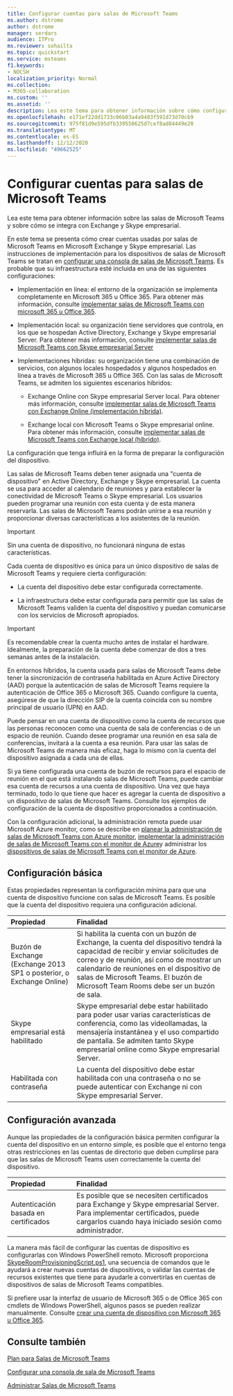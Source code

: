 ```yaml
---
title: Configurar cuentas para salas de Microsoft Teams
ms.author: dstrome
author: dstrome
manager: serdars
audience: ITPro
ms.reviewer: sohailta
ms.topic: quickstart
ms.service: msteams
f1.keywords:
- NOCSH
localization_priority: Normal
ms.collection:
- M365-collaboration
ms.custom: ''
ms.assetid: ''
description: Lea este tema para obtener información sobre cómo configurar cuentas para salas de Microsoft Teams en Exchange y Skype empresarial.
ms.openlocfilehash: e171ef22dd1733c06b03a4a9483f591d73d70cb9
ms.sourcegitcommit: 975f81d9e595dfb339550625d7cef8ad84449e20
ms.translationtype: MT
ms.contentlocale: es-ES
ms.lasthandoff: 12/12/2020
ms.locfileid: "49662525"
---
```

# <a name="configure-accounts-for-microsoft-teams-rooms"></a>Configurar cuentas para salas de Microsoft Teams
 
Lea este tema para obtener información sobre las salas de Microsoft Teams y sobre cómo se integra con Exchange y Skype empresarial.
  
En este tema se presenta cómo crear cuentas usadas por salas de Microsoft Teams en Microsoft Exchange y Skype empresarial. Las instrucciones de implementación para los dispositivos de salas de Microsoft Teams se tratan en [configurar una consola de salas de Microsoft Teams](console.md). Es probable que su infraestructura esté incluida en una de las siguientes configuraciones:
  
- Implementación en línea: el entorno de la organización se implementa completamente en Microsoft 365 u Office 365. Para obtener más información, consulte [implementar salas de Microsoft Teams con microsoft 365 u Office 365](with-office-365.md).
    
- Implementación local: su organización tiene servidores que controla, en los que se hospedan Active Directory, Exchange y Skype empresarial Server. Para obtener más información, consulte [implementar salas de Microsoft Teams con Skype empresarial Server](with-skype-for-business-server-2015.md)
    
- Implementaciones híbridas: su organización tiene una combinación de servicios, con algunos locales hospedados y algunos hospedados en línea a través de Microsoft 365 u Office 365. Con las salas de Microsoft Teams, se admiten los siguientes escenarios híbridos:
    
  - Exchange Online con Skype empresarial Server local. Para obtener más información, consulte [implementar salas de Microsoft Teams con Exchange Online (implementación híbrida)](with-exchange-online.md).
    
  - Exchange local con Microsoft Teams o Skype empresarial online. Para obtener más información, consulte [implementar salas de Microsoft Teams con Exchange local (híbrido)](with-exchange-on-premises.md).
    
La configuración que tenga influirá en la forma de preparar la configuración del dispositivo.
  
Las salas de Microsoft Teams deben tener asignada una "cuenta de dispositivo" en Active Directory, Exchange y Skype empresarial. La cuenta se usa para acceder al calendario de reuniones y para establecer la conectividad de Microsoft Teams o Skype empresarial. Los usuarios pueden programar una reunión con esta cuenta y de esta manera reservarla. Las salas de Microsoft Teams podrán unirse a esa reunión y proporcionar diversas características a los asistentes de la reunión.
  
> [!IMPORTANT]
> Sin una cuenta de dispositivo, no funcionará ninguna de estas características. 
  
Cada cuenta de dispositivo es única para un único dispositivo de salas de Microsoft Teams y requiere cierta configuración:
  
- La cuenta del dispositivo debe estar configurada correctamente.
    
- La infraestructura debe estar configurada para permitir que las salas de Microsoft Teams validen la cuenta del dispositivo y puedan comunicarse con los servicios de Microsoft apropiados.
    
> [!IMPORTANT]
> Es recomendable crear la cuenta mucho antes de instalar el hardware. Idealmente, la preparación de la cuenta debe comenzar de dos a tres semanas antes de la instalación. 

En entornos híbridos, la cuenta usada para salas de Microsoft Teams debe tener la sincronización de contraseña habilitada en Azure Active Directory (AAD) porque la autenticación de salas de Microsoft Teams requiere la autenticación de Office 365 o Microsoft 365. Cuando configure la cuenta, asegúrese de que la dirección SIP de la cuenta coincida con su nombre principal de usuario (UPN) en AAD. 
  
Puede pensar en una cuenta de dispositivo como la cuenta de recursos que las personas reconocen como una cuenta de sala de conferencias o de un espacio de reunión. Cuando desee programar una reunión en esa sala de conferencias, invitará a la cuenta a esa reunión. Para usar las salas de Microsoft Teams de manera más eficaz, haga lo mismo con la cuenta del dispositivo asignada a cada una de ellas.
  
Si ya tiene configurada una cuenta de buzón de recursos para el espacio de reunión en el que está instalando salas de Microsoft Teams, puede cambiar esa cuenta de recursos a una cuenta de dispositivo. Una vez que haya terminado, todo lo que tiene que hacer es agregar la cuenta de dispositivo a un dispositivo de salas de Microsoft Teams. Consulte los ejemplos de configuración de la cuenta de dispositivo proporcionados a continuación.
  
Con la configuración adicional, la administración remota puede usar Microsoft Azure monitor, como se describe en [planear la administración de salas de Microsoft Teams con Azure monitor](azure-monitor-plan.md), [implementar la administración de salas de Microsoft Teams con el monitor de Azure](azure-monitor-deploy.md)y administrar los [dispositivos de salas de Microsoft Teams con el monitor de Azure](azure-monitor-manage.md). 
  
## <a name="basic-configuration"></a>Configuración básica

Estas propiedades representan la configuración mínima para que una cuenta de dispositivo funcione con salas de Microsoft Teams. Es posible que la cuenta del dispositivo requiera una configuración adicional.
  
|**Propiedad**|**Finalidad**|
|:-----|:-----|
|Buzón de Exchange (Exchange 2013 SP1 o posterior, o Exchange Online)  <br/> |Si habilita la cuenta con un buzón de Exchange, la cuenta del dispositivo tendrá la capacidad de recibir y enviar solicitudes de correo y de reunión, así como de mostrar un calendario de reuniones en el dispositivo de salas de Microsoft Teams. El buzón de Microsoft Team Rooms debe ser un buzón de sala.  <br/> |
|Skype empresarial está habilitado  <br/> |Skype empresarial debe estar habilitado para poder usar varias características de conferencia, como las videollamadas, la mensajería instantánea y el uso compartido de pantalla. Se admiten tanto Skype empresarial online como Skype empresarial Server.  <br/> |
|Habilitada con contraseña  <br/> |La cuenta del dispositivo debe estar habilitada con una contraseña o no se puede autenticar con Exchange ni con Skype empresarial Server.  <br/> |
   
## <a name="advanced-configuration"></a>Configuración avanzada

Aunque las propiedades de la configuración básica permiten configurar la cuenta del dispositivo en un entorno simple, es posible que el entorno tenga otras restricciones en las cuentas de directorio que deben cumplirse para que las salas de Microsoft Teams usen correctamente la cuenta del dispositivo.
  
|**Propiedad**|**Finalidad**|
|:-----|:-----|
|Autenticación basada en certificados  <br/> |Es posible que se necesiten certificados para Exchange y Skype empresarial Server. Para implementar certificados, puede cargarlos cuando haya iniciado sesión como administrador.  <br/> |
   
La manera más fácil de configurar las cuentas de dispositivo es configurarlas con Windows PowerShell remoto. Microsoft proporciona [SkypeRoomProvisioningScript.ps1](https://go.microsoft.com/fwlink/?linkid=870105), una secuencia de comandos que le ayudará a crear nuevas cuentas de dispositivos, o validar las cuentas de recursos existentes que tiene para ayudarle a convertirlas en cuentas de dispositivos de salas de Microsoft Teams compatibles.
  
Si prefiere usar la interfaz de usuario de Microsoft 365 o de Office 365 con cmdlets de Windows PowerShell, algunos pasos se pueden realizar manualmente. Consulte [crear una cuenta de dispositivo con Microsoft 365 u Office 365](https://docs.microsoft.com/surface-hub/create-a-device-account-using-office-365).
  
## <a name="see-also"></a>Consulte también

[Plan para Salas de Microsoft Teams](rooms-plan.md)
  
[Configurar una consola de sala de Microsoft Teams](console.md)
  
[Administrar Salas de Microsoft Teams](rooms-manage.md)


